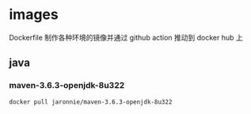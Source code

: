 # images

Dockerfile 制作各种环境的镜像并通过 github action 推动到 docker hub 上

## java

### maven-3.6.3-openjdk-8u322

```shell
docker pull jaronnie/maven-3.6.3-openjdk-8u322
```
